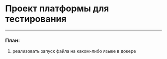 # Проект платформы для тестирования

---

### План:
1. реализовать запуск файла на каком-либо языке в докере